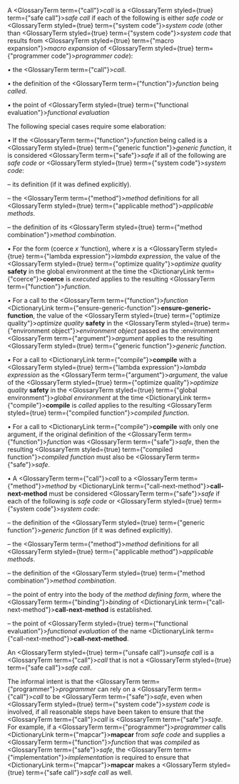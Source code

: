  



A <GlossaryTerm  term={"call"}><i>call</i></GlossaryTerm> is a <GlossaryTerm styled={true} term={"safe call"}><i>safe call</i></GlossaryTerm> if each of the following is either *safe code* or <GlossaryTerm styled={true} term={"system code"}><i>system code</i></GlossaryTerm> (other than <GlossaryTerm styled={true} term={"system code"}><i>system code</i></GlossaryTerm> that results from <GlossaryTerm styled={true} term={"macro expansion"}><i>macro expansion</i></GlossaryTerm> of <GlossaryTerm styled={true} term={"programmer code"}><i>programmer code</i></GlossaryTerm>): 



*•* the <GlossaryTerm  term={"call"}><i>call</i></GlossaryTerm>. 



*•* the definition of the <GlossaryTerm  term={"function"}><i>function</i></GlossaryTerm> being *called*. 



*•* the point of <GlossaryTerm styled={true} term={"functional evaluation"}><i>functional evaluation</i></GlossaryTerm> 



The following special cases require some elaboration: 



*•* If the <GlossaryTerm  term={"function"}><i>function</i></GlossaryTerm> being called is a <GlossaryTerm styled={true} term={"generic function"}><i>generic function</i></GlossaryTerm>, it is considered <GlossaryTerm  term={"safe"}><i>safe</i></GlossaryTerm> if all of the following are *safe code* or <GlossaryTerm styled={true} term={"system code"}><i>system code</i></GlossaryTerm>: 



– its definition (if it was defined explicitly). 



– the <GlossaryTerm  term={"method"}><i>method</i></GlossaryTerm> definitions for all <GlossaryTerm styled={true} term={"applicable method"}><i>applicable methods</i></GlossaryTerm>. 



– the definition of its <GlossaryTerm styled={true} term={"method combination"}><i>method combination</i></GlossaryTerm>. 



*•* For the form (coerce *x* ’function), where *x* is a <GlossaryTerm styled={true} term={"lambda expression"}><i>lambda expression</i></GlossaryTerm>, the value of the <GlossaryTerm styled={true} term={"optimize quality"}><i>optimize quality</i></GlossaryTerm> **safety** in the global environment at the time the <DictionaryLink  term={"coerce"}><b>coerce</b></DictionaryLink> is *executed* applies to the resulting <GlossaryTerm  term={"function"}><i>function</i></GlossaryTerm>. 



*•* For a call to the <GlossaryTerm  term={"function"}><i>function</i></GlossaryTerm> <DictionaryLink  term={"ensure-generic-function"}><b>ensure-generic-function</b></DictionaryLink>, the value of the <GlossaryTerm styled={true} term={"optimize quality"}><i>optimize quality</i></GlossaryTerm> **safety** in the <GlossaryTerm styled={true} term={"environment object"}><i>environment object</i></GlossaryTerm> passed as the :environment <GlossaryTerm  term={"argument"}><i>argument</i></GlossaryTerm> applies to the resulting <GlossaryTerm styled={true} term={"generic function"}><i>generic function</i></GlossaryTerm>. 



*•* For a call to <DictionaryLink  term={"compile"}><b>compile</b></DictionaryLink> with a <GlossaryTerm styled={true} term={"lambda expression"}><i>lambda expression</i></GlossaryTerm> as the <GlossaryTerm  term={"argument"}><i>argument</i></GlossaryTerm>, the value of the <GlossaryTerm styled={true} term={"optimize quality"}><i>optimize quality</i></GlossaryTerm> **safety** in the <GlossaryTerm styled={true} term={"global environment"}><i>global environment</i></GlossaryTerm> at the time <DictionaryLink  term={"compile"}><b>compile</b></DictionaryLink> is *called* applies to the resulting <GlossaryTerm styled={true} term={"compiled function"}><i>compiled function</i></GlossaryTerm>. 



*•* For a call to <DictionaryLink  term={"compile"}><b>compile</b></DictionaryLink> with only one argument, if the original definition of the <GlossaryTerm  term={"function"}><i>function</i></GlossaryTerm> was <GlossaryTerm  term={"safe"}><i>safe</i></GlossaryTerm>, then the resulting <GlossaryTerm styled={true} term={"compiled function"}><i>compiled function</i></GlossaryTerm> must also be <GlossaryTerm  term={"safe"}><i>safe</i></GlossaryTerm>. 



*•* A <GlossaryTerm  term={"call"}><i>call</i></GlossaryTerm> to a <GlossaryTerm  term={"method"}><i>method</i></GlossaryTerm> by <DictionaryLink  term={"call-next-method"}><b>call-next-method</b></DictionaryLink> must be considered <GlossaryTerm  term={"safe"}><i>safe</i></GlossaryTerm> if each of the following is *safe code* or <GlossaryTerm styled={true} term={"system code"}><i>system code</i></GlossaryTerm>: 



– the definition of the <GlossaryTerm styled={true} term={"generic function"}><i>generic function</i></GlossaryTerm> (if it was defined explicitly).  







– the <GlossaryTerm  term={"method"}><i>method</i></GlossaryTerm> definitions for all <GlossaryTerm styled={true} term={"applicable method"}><i>applicable methods</i></GlossaryTerm>. 



– the definition of the <GlossaryTerm styled={true} term={"method combination"}><i>method combination</i></GlossaryTerm>. 



– the point of entry into the body of the *method defining form*, where the <GlossaryTerm  term={"binding"}><i>binding</i></GlossaryTerm> of <DictionaryLink  term={"call-next-method"}><b>call-next-method</b></DictionaryLink> is established. 



– the point of <GlossaryTerm styled={true} term={"functional evaluation"}><i>functional evaluation</i></GlossaryTerm> of the name <DictionaryLink  term={"call-next-method"}><b>call-next-method</b></DictionaryLink>. 



An <GlossaryTerm styled={true} term={"unsafe call"}><i>unsafe call</i></GlossaryTerm> is a <GlossaryTerm  term={"call"}><i>call</i></GlossaryTerm> that is not a <GlossaryTerm styled={true} term={"safe call"}><i>safe call</i></GlossaryTerm>. 



The informal intent is that the <GlossaryTerm  term={"programmer"}><i>programmer</i></GlossaryTerm> can rely on a <GlossaryTerm  term={"call"}><i>call</i></GlossaryTerm> to be <GlossaryTerm  term={"safe"}><i>safe</i></GlossaryTerm>, even when <GlossaryTerm styled={true} term={"system code"}><i>system code</i></GlossaryTerm> is involved, if all reasonable steps have been taken to ensure that the <GlossaryTerm  term={"call"}><i>call</i></GlossaryTerm> is <GlossaryTerm  term={"safe"}><i>safe</i></GlossaryTerm>. For example, if a <GlossaryTerm  term={"programmer"}><i>programmer</i></GlossaryTerm> calls <DictionaryLink  term={"mapcar"}><b>mapcar</b></DictionaryLink> from *safe code* and supplies a <GlossaryTerm  term={"function"}><i>function</i></GlossaryTerm> that was *compiled* as <GlossaryTerm  term={"safe"}><i>safe</i></GlossaryTerm>, the <GlossaryTerm  term={"implementation"}><i>implementation</i></GlossaryTerm> is required to ensure that <DictionaryLink  term={"mapcar"}><b>mapcar</b></DictionaryLink> makes a <GlossaryTerm styled={true} term={"safe call"}><i>safe call</i></GlossaryTerm> as well. 



